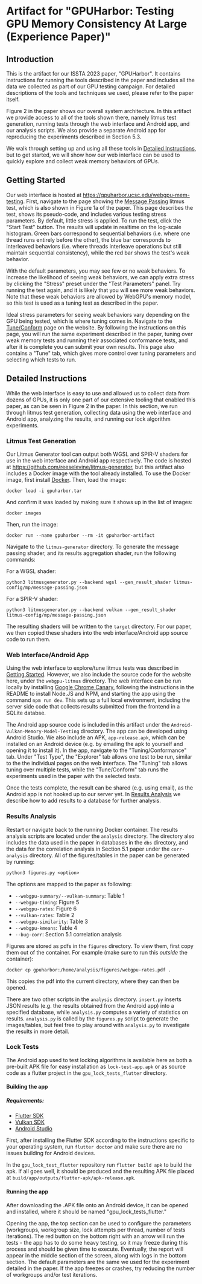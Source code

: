 # Artifact for "GPUHarbor: Testing GPU Memory Consistency At Large (Experience Paper)"

## Introduction

This is the artifact for our ISSTA 2023 paper, "GPUHarbor". It contains instructions for running the tools described in the paper and includes all the data we collected as part of our GPU testing campaign. For detailed descriptions of the tools and techniques we used, please refer to the paper itself.

Figure 2 in the paper shows our overall system architecture. In this artifact we provide access to all of the tools shown there, namely litmus test generation, running tests through the web interface and Android app, and our analysis scripts. We also provide a separate Android app for reproducing the experiments described in Section 5.3. 

We walk through setting up and using all these tools in [Detailed Instructions](#detailed-instructions), but to get started, we will show how our web interface can be used to quickly explore and collect weak memory behaviors of GPUs.

## Getting Started

Our web interface is hosted at https://gpuharbor.ucsc.edu/webgpu-mem-testing. First, navigate to the page showing the [Message Passing](https://gpuharbor.ucsc.edu/webgpu-mem-testing/tests/message-passing) litmus test, which is also shown in Figure 1a of the paper. This page describes the test, shows its pseudo-code, and includes various testing stress parameters. By default, little stress is applied. To run the test, click the "Start Test" button. The results will update in realtime on the log-scale histogram. Green bars correspond to sequential behaviors (i.e. where one thread runs entirely before the other), the blue bar corresponds to interleaved behaviors (i.e. where threads interleave operations but still maintain sequential consistency), while the red bar shows the test's weak behavior. 

With the default parameters, you may see few or no weak behaviors. To increase the likelihood of seeing weak behaviors, we can apply extra stress by clicking the "Stress" preset under the "Test Parameters" panel. Try running the test again, and it is likely that you will see more weak behaviors. Note that these weak behaviors are allowed by WebGPU's memory model, so this test is used as a tuning test as described in the paper.

Ideal stress parameters for seeing weak behaviors vary depending on the GPU being tested, which is where tuning comes in. Navigate to the [Tune/Conform](https://gpuharbor.ucsc.edu/webgpu-mem-testing/tuning) page on the website. By following the instructions on this page, you will run the same experiment described in the paper, tuning over weak memory tests and running their associated conformance tests, and after it is complete you can submit your own results. This page also contains a "Tune" tab, which gives more control over tuning parameters and selecting which tests to run.



## Detailed Instructions

While the web interface is easy to use and allowed us to collect data from dozens of GPUs, it is only one part of our extensive tooling that enabled this paper, as can be seen in Figure 2 in the paper. In this section, we run through litmus test generation, collecting data using the web interface and Android app, analyzing the results, and running our lock algorithm experiments.

### Litmus Test Generation

Our Litmus Generator tool can output both WGSL and SPIR-V shaders for use in the web interface and Android app respectively. The code is hosted at https://github.com/reeselevine/litmus-generator, but this artifact also includes a Docker image with the tool already installed. To use the Docker image, first install [Docker](https://www.docker.com/get-started/). Then, load the image:

```
docker load -i gpuharbor.tar
```

And confirm it was loaded by making sure it shows up in the list of images:

```
docker images
```

Then, run the image:

```
docker run --name gpuharbor --rm -it gpuharbor-artifact
```

Navigate to the `litmus-generator` directory. To generate the message passing shader, and its results aggregation shader, run the following commands:

For a WGSL shader:

```
python3 litmusgenerator.py --backend wgsl --gen_result_shader litmus-config/mp/message-passing.json
```

For a SPIR-V shader:

```
python3 litmusgenerator.py --backend vulkan --gen_result_shader litmus-config/mp/message-passing.json
```

The resulting shaders will be written to the `target` directory. For our paper, we then copied these shaders into the web interface/Android app source code to run them. 

### Web Interface/Android App

Using the web interface to explore/tune litmus tests was described in [Getting Started](#getting-started). However, we also include the source code for the website here, under the `webgpu-litmus` directory. The web interface can be run locally by installing [Google Chrome Canary](https://www.google.com/chrome/canary/), following the instructions in the README to install Node.JS and NPM, and starting the app using the command `npm run dev`. This sets up a full local environment, including the server side code that collects results submitted from the frontend in a SQLite databse.

The Android app source code is included in this artifact under the `Android-Vulkan-Memory-Model-Testing` directory. The app can be developed using Android Studio. We also include an APK, `app-release.apk`, which can be installed on an Android device (e.g. by emailing the apk to yourself and opening it to install it). In the app, navigate to the "Tuning/Conformance" tab. Under "Test Type", the "Explorer" tab allows one test to be run, similar to the the individual pages on the web interface. The "Tuning" tab allows tuning over multiple tests, while the "Tune/Conform" tab runs the experiments used in the paper with the selected tests.

Once the tests complete, the result can be shared (e.g. using email), as the Android app is not hooked up to our server yet. In [Results Analysis](#results-analysis) we describe how to add results to a database for further analysis.

### Results Analysis

Restart or navigate back to the running Docker container. The results analysis scripts are located under the `analysis` directory. The directory also includes the data used in the paper in databases in the `dbs` directory, and the data for the correlation analysis in Section 5.1 paper under the `corr-analysis` directory. All of the figures/tables in the paper can be generated by running:

```
python3 figures.py <option>
```

The options are mapped to the paper as following:

* `--webgpu-summary/--vulkan-summary`: Table 1
* `--webgpu-timing`: Figure 5
* `--webgpu-rates`: Figure 6
* `--vulkan-rates`: Table 2
* `--webgpu-similarity`: Table 3
* `--webgpu-kmeans`: Table 4
* `--bug-corr`: Section 5.1 correlation analysis

Figures are stored as pdfs in the `figures` directory. To view them, first copy them out of the container. For example (make sure to run this _outside_ the container):

```
docker cp gpuharbor:/home/analysis/figures/webgpu-rates.pdf .
```

This copies the pdf into the current directory, where they can then be opened.

There are two other scripts in the `analysis` directory. `insert.py` inserts JSON results (e.g. the results obtained from the Android app) into a specified database, while `analysis.py` computes a variety of statistics on results. `analysis.py` is called by the `figures.py` script to generate the images/tables, but feel free to play around with `analysis.py` to investigate the results in more detail.

### Lock Tests

The Android app used to test locking algorithms is available here as both a pre-built APK file for easy installation as `lock-test-app.apk` or as source code as a flutter project in the `gpu_lock_tests_flutter` directory.

#### Building the app

##### Requirements:
- [Flutter SDK](https://docs.flutter.dev/get-started/install)
- [Vulkan SDK](https://www.lunarg.com/vulkan-sdk/)
- [Android Studio](https://developer.android.com/studio)

First, after installing the Flutter SDK according to the instructions specific to your operating system, run `flutter doctor` and make sure there are no issues building for Android devices.

In the `gpu_lock_test_flutter` repository run `flutter build apk` to build the apk. If all goes well, it should be produced and the resulting APK file placed at `build/app/outputs/flutter-apk/apk-release.apk`.

#### Running the app

After downloading the .APK file onto an Android device, it can be opened and installed, where it should be named "gpu_lock_tests_flutter." 

Opening the app, the top section can be used to configure the parameters (workgroups, workgroup size, lock attempts per thread, number of tests iterations). The red button on the bottom right with an arrow will run the tests - the app has to do some heavy testing, so it may freeze during this process and should be given time to execute. Eventually, the report will appear in the middle section of the screen, along with logs in the bottom section. The default parameters are the same we used for the experiment detailed in the paper. If the app freezes or crashes, try reducing the number of workgroups and/or test iterations.
